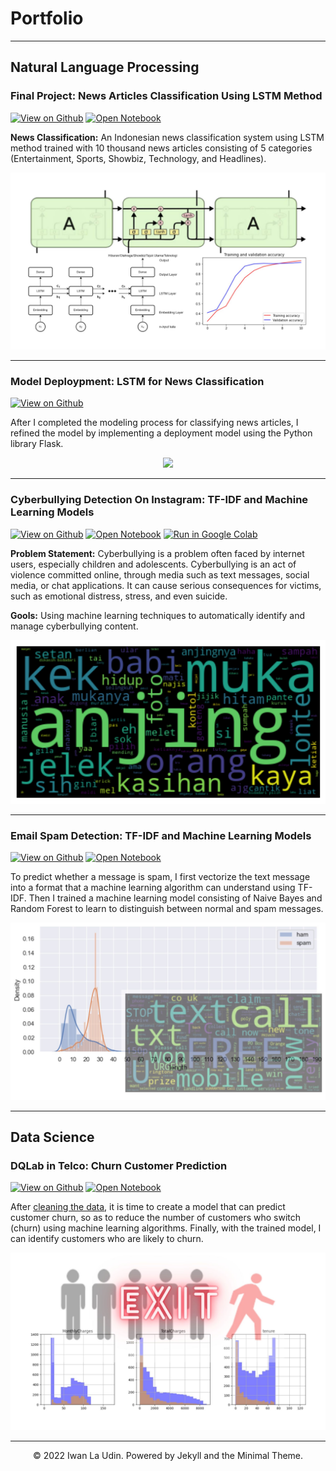 # Portfolio
---
## Natural Language Processing

### Final Project: News Articles Classification Using LSTM Method

[![View on Github](https://img.shields.io/badge/GitHub-View_on_GitHub-blue?logo=GitHub)](https://github.com/iwanlaudin0101/Teks-Klasifikasi-Menggunakan-Model-LSTM)
[![Open Notebook](https://img.shields.io/badge/Jupyter-Open_Notebook-blue?logo=Jupyter)](posts/classification-articles-using-lstm-method.html)

**News Classification:** An Indonesian news classification system using LSTM method trained with 10 thousand news articles consisting of 5 categories (Entertainment, Sports, Showbiz, Technology, and Headlines).

<center><img src="images/project01.jpg?raw=true"/></center>

---
### Model Deploypment: LSTM for News Classification

[![View on Github](https://img.shields.io/badge/GitHub-View_on_GitHub-blue?logo=GitHub)](https://github.com/iwanlaudin0101/model-deployment/tree/main/lstm-for-news-classification-app)

After I completed the modeling process for classifying news articles, I refined the model by implementing a deployment model using the Python library Flask.

<center><img src="images/deploy.gif?raw=true"/></center>

---
### Cyberbullying Detection On Instagram: TF-IDF and Machine Learning Models

[![View on Github](https://img.shields.io/badge/GitHub-View_on_GitHub-blue?logo=GitHub)](https://github.com/iwanlaudin0101/text-classification/blob/main/cyberbullying-detection-on-instagram/cyberbullying-detection-using-machine-learning.ipynb)
[![Open Notebook](https://img.shields.io/badge/Jupyter-Open_Notebook-blue?logo=Jupyter)]()
[![Run in Google Colab](https://img.shields.io/badge/Colab-Run_in_Google_Colab-blue?logo=Google&logoColor=FDBA18)](https://drive.google.com/file/d/1Gjbw_jufT_8wx23wt7zUdnH87dwwiXca/view?usp=sharing)

**Problem Statement:** Cyberbullying is a problem often faced by internet users, especially children and adolescents. Cyberbullying is an act of violence committed online, through media such as text messages, social media, or chat applications. It can cause serious consequences for victims, such as emotional distress, stress, and even suicide.

**Gools:** Using machine learning techniques to automatically identify and manage cyberbullying content.

<center><img src="images/project04.png?raw=true"/></center>

---
### Email Spam Detection: TF-IDF and Machine Learning Models

[![View on Github](https://img.shields.io/badge/GitHub-View_on_GitHub-blue?logo=GitHub)](https://github.com/iwanlaudin0101/text-classification/blob/main/email-spam-detection/email-spam-detection.ipynb)
[![Open Notebook](https://img.shields.io/badge/Jupyter-Open_Notebook-blue?logo=Jupyter)](posts/email-spam-detection.html)

To predict whether a message is spam, I first vectorize the text message into a format that a machine learning algorithm can understand using TF-IDF. Then I trained a machine learning model consisting of Naive Bayes and Random Forest to learn to distinguish between normal and spam messages. 

<center><img src="images/project02.jpg?raw=true"/></center>

---
## Data Science

### DQLab in Telco: Churn Customer Prediction

[![View on Github](https://img.shields.io/badge/GitHub-View_on_GitHub-blue?logo=GitHub)](https://github.com/iwanlaudin0101/customer-churn-prediction/blob/main/dqlab-telco-churn-prediction/customer-churn-prediction-using-machine-learning.ipynb)
[![Open Notebook](https://img.shields.io/badge/Jupyter-Open_Notebook-blue?logo=Jupyter)](posts/dqlab-telco-customer-churn-prediction.html)

After [cleaning the data](https://github.com/iwanlaudin0101/data-cleansing-with-python/blob/main/data-science-in-telco-data-cleansing.ipynb), it is time to create a model that can predict customer churn, so as to reduce the number of customers who switch (churn) using machine learning algorithms. Finally, with the trained model, I can identify customers who are likely to churn.

<center><img src="images/project03.jpg?raw=true"/></center>

---
<center>© 2022 Iwan La Udin. Powered by Jekyll and the Minimal Theme.</center>